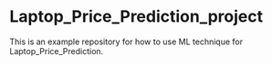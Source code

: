 # Laptop_Price_Prediction_project
This is an example repository for how to use ML technique for Laptop_Price_Prediction.
